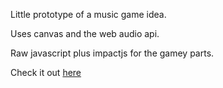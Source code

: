 Little prototype of a music game idea.

Uses canvas and the web audio api.

Raw javascript plus impactjs for the gamey parts.

Check it out [here](bordenjardine.github.io/beatshmup)
